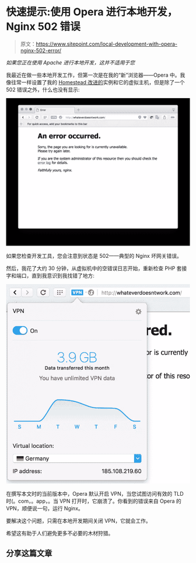 # 快速提示:使用 Opera 进行本地开发，Nginx 502 错误

> 原文：<https://www.sitepoint.com/local-development-with-opera-nginx-502-error/>

*如果您正在使用 Apache 进行本地开发，这并不适用于您*

我最近在做一些本地开发工作，但第一次是在我的“新”浏览器——Opera 中。我像往常一样设置了我的 [Homestead 改进的](https://www.sitepoint.com/quick-tip-get-homestead-vagrant-vm-running/)实例和它的虚拟主机，但是除了一个 502 错误之外，什么也没有显示:

[![Screenshot 2016-06-04 17.23.37](img/68966f82ea448b8b2cff4d5ad1c4e83f.png)](https://www.sitepoint.com/wp-content/uploads/2016/06/1465053845Screenshot-2016-06-04-17.23.37.png)

如果您检查开发工具，您会注意到状态是 502——典型的 Nginx 坏网关错误。

然后，我花了大约 30 分钟，从虚拟机中的空错误日志开始，重新检查 PHP 套接字和端口，直到我意识到我找错了地方:

[![Screenshot 2016-06-04 17.23.44](img/cd873e35888149ec46de4221cab8bc2b.png)](https://www.sitepoint.com/wp-content/uploads/2016/06/1465053871Screenshot-2016-06-04-17.23.44.png)

在撰写本文时的当前版本中，Opera 默认开启 VPN，当您试图访问有效的 TLD 时(。com，。app，。当 VPN 打开时，它崩溃了。你看到的错误来自 Opera 的 VPN，顺便说一句，运行 Nginx。

要解决这个问题，只需在本地开发期间关闭 VPN，它就会工作。

希望这有助于人们避免更多不必要的木材狩猎。

## 分享这篇文章